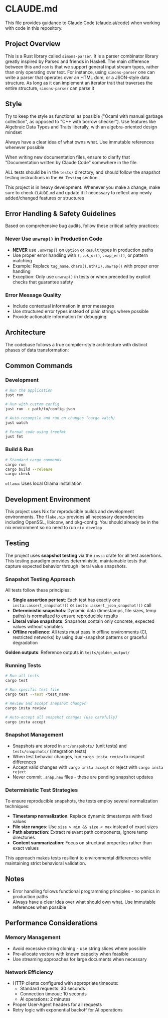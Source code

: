# CLAUDE.md

This file provides guidance to Claude Code (claude.ai/code) when working with 
code in this repository.

## Project Overview

This is a Rust library called `simons-parser`. It is a parser combinator library
greatly inspired by Parsec and friends in Haskell. The main difference between
this and `nom` is that we support general input stream types, rather than
only operating over text. For instance, using `simons-parser` one can write a
parser that operates over an HTML dom, or a JSON-style data structure. As long
as it can implement an iterator trait that traverses the entire structure,
`simons-parser` can parse it

## Style

Try to keep the style as functional as possible ("Ocaml with manual garbage 
collection", as opposed to "C++ with borrow checker"). Use features like 
Algebraic Data Types and Traits liberally, with an algebra-oriented design 
mindset

Always have a clear idea of what owns what. Use immutable references whenever possible

When writing new documentation files, ensure to clarify that "Documentation written 
by Claude Code" somewhere in the file.

ALL tests should be in the `tests/` directory, and should follow the snapshot 
testing instructions in the `## Testing` section.

This project is in heavy development. Whenever you make a change, make sure to 
check `CLAUDE.md` and update it if necessary to reflect any newly added/changed 
features or structures

## Error Handling & Safety Guidelines

Based on comprehensive bug audits, follow these critical safety practices:

### Never Use `unwrap()` in Production Code
- **NEVER** use `.unwrap()` on `Option` or `Result` types in production paths
- Use proper error handling with `?`, `.ok_or()`, `.map_err()`, or pattern matching
- Example: Replace `tag_name.chars().nth(1).unwrap()` with proper error handling
- Exception: Only use `unwrap()` in tests or when preceded by explicit checks that guarantee safety

### Error Message Quality
- Include contextual information in error messages
- Use structured error types instead of plain strings where possible
- Provide actionable information for debugging

## Architecture

The codebase follows a true compiler-style architecture with distinct phases of data transformation:

## Common Commands

### Development
```bash
# Run the application
just run

# Run with custom config
just run -c path/to/config.json

# Auto-recompile and run on changes (cargo watch)
just watch

# Format code using treefmt
just fmt
```

### Build & Run
```bash
# Standard cargo commands
cargo run
cargo build --release
cargo check
```

 `ollama`: Uses local Ollama installation

## Development Environment

This project uses Nix for reproducible builds and development environments. The
`flake.nix` provides all necessary dependencies including OpenSSL, libiconv, and
pkg-config. You should already be in the nix environment so no need to run `nix develop`

## Testing

The project uses **snapshot testing** via the `insta` crate for all test
assertions. This testing paradigm provides deterministic, maintainable tests
that capture expected behavior through literal value snapshots.

### Snapshot Testing Approach

All tests follow these principles:
- **Single assertion per test**: Each test has exactly one `insta::assert_snapshot!()` or `insta::assert_json_snapshot!()` call
- **Deterministic snapshots**: Dynamic data (timestamps, file sizes, temp paths) is normalized to ensure reproducible results
- **Literal value snapshots**: Snapshots contain only concrete, expected values without variables
- **Offline resilience**: All tests must pass in offline environments (CI, restricted networks) by using dual-snapshot patterns or graceful degradation

 **Golden outputs**: Reference outputs in `tests/golden_output/`

### Running Tests

```bash
# Run all tests
cargo test

# Run specific test file
cargo test --test <test_name>

# Review and accept snapshot changes
cargo insta review

# Auto-accept all snapshot changes (use carefully)
cargo insta accept
```

### Snapshot Management

- Snapshots are stored in `src/snapshots/` (unit tests) and `tests/snapshots/` (integration tests)
- When test behavior changes, run `cargo insta review` to inspect differences
- Accept valid changes with `cargo insta accept` or reject with `cargo insta reject`
- Never commit `.snap.new` files - these are pending snapshot updates

### Deterministic Test Strategies

To ensure reproducible snapshots, the tests employ several normalization techniques:

- **Timestamp normalization**: Replace dynamic timestamps with fixed values
- **File size ranges**: Use `size > min && size < max` instead of exact sizes
- **Path abstraction**: Extract relevant path components, ignore temp directories
- **Content summarization**: Focus on structural properties rather than exact values

This approach makes tests resilient to environmental differences while maintaining strict behavioral validation.

## Notes

- Error handling follows functional programming principles - no panics in production paths
- Always have a clear idea over what should own what. Use immutable references when possible

## Performance Considerations

### Memory Management
- Avoid excessive string cloning - use string slices where possible
- Pre-allocate vectors with known capacity when feasible
- Use streaming approaches for large documents when necessary

### Network Efficiency
- HTTP clients configured with appropriate timeouts:
  - Standard requests: 30 seconds
  - Connection timeout: 10 seconds  
  - AI operations: 2 minutes
- Proper User-Agent headers for all requests
- Retry logic with exponential backoff for AI operations
